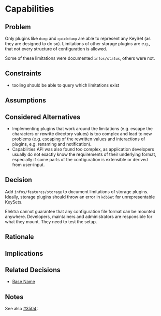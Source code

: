 # Capabilities

## Problem

Only plugins like `dump` and `quickdump` are able to represent any KeySet
(as they are designed to do so). Limitations of other storage plugins are
e.g., that not every structure of configuration is allowed.

Some of these limitations were documented `infos/status`, others were not.

## Constraints

- tooling should be able to query which limitations exist

## Assumptions

## Considered Alternatives

- Implementing plugins that work around the limitations
  (e.g. escape the characters or rewrite directory values)
  is too complex and lead to new problems (e.g. escaping of
  the rewritten values and interactions of plugins, e.g.
  renaming and notification).
- Capabilities API was also found too complex, as application
  developers usually do not exactly know the requirements
  of their underlying format, especially if some parts
  of the configuration is extensible or derived from user-input.

## Decision

Add `infos/features/storage` to document limitations of storage plugins.
Ideally, storage plugins should throw an error in `kdbSet` for
unrepresentable KeySets.

Elektra cannot guarantee that any configuration file format can
be mounted anywhere.
Developers, maintainers and administrators are responsible for what
they mount. They need to test the setup.

## Rationale

## Implications

## Related Decisions

- [Base Name](base_name.md)

## Notes

See also [#3504](https://issues.libelektra.org/3504):
